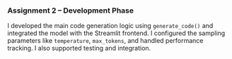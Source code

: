 ### Assignment 2 – Development Phase

I developed the main code generation logic using `generate_code()` and integrated the model with the Streamlit frontend. I configured the sampling parameters like `temperature`, `max_tokens`, and handled performance tracking. I also supported testing and integration.
